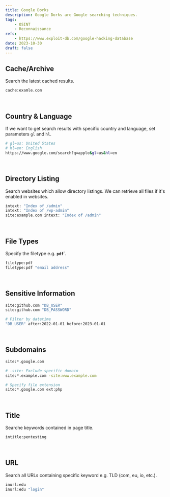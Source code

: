 ```yaml
---
title: Google Dorks
description: Google Dorks are Google searching techniques.
tags:
    - OSINT
    - Reconnaissance
refs:
    - https://www.exploit-db.com/google-hacking-database
date: 2023-10-30
draft: false
---
```


## Cache/Archive

Search the latest cached results.

```sh
cache:examle.com
```

<br />

## Country & Language

If we want to get search results with specific country and language, set parameters `gl` and `hl`.

```bash
# gl=us: United States
# hl=en: English
https://www.google.com/search?q=apple&gl=us&hl=en
```

<br />

## Directory Listing

Search websites which allow directory listings. We can retrieve all files if it's enabled in websites.

```sh
intext: "Index of /admin"
intext: "Index of /wp-admin"
site:example.com intext: "Index of /admin"
```

<br />

## File Types

Specify the filetype e.g. **`pdf`**`.

```sh
filetype:pdf
filetype:pdf "email address"
```

<br />

## Sensitive Information

```sh
site:github.com "DB_USER"
site:github.com "DB_PASSWORD"

# Filter by datetime
"DB_USER" after:2022-01-01 before:2023-01-01
```

<br />

## Subdomains

```sh
site:*.google.com

# -site: Exclude specific domain
site:*.example.com -site:www.example.com

# Specify file extension
site:*.google.com ext:php
```

<br />

## Title

Searche keywords contained in page title.

```sh
intitle:pentesting
```

<br />

## URL

Search all URLs containing specific keyword e.g. TLD (com, eu, io, etc.).

```sh
inurl:edu
inurl:edu "login"
```